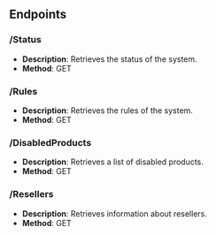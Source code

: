 ## Endpoints

### /Status
- **Description**: Retrieves the status of the system.
- **Method**: GET

### /Rules
- **Description**: Retrieves the rules of the system.
- **Method**: GET

### /DisabledProducts
- **Description**: Retrieves a list of disabled products.
- **Method**: GET

### /Resellers
- **Description**: Retrieves information about resellers.
- **Method**: GET
